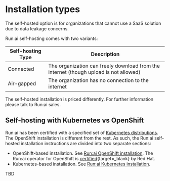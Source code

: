 
# Installation types


The self-hosted option is for organizations that cannot use a SaaS solution due to data leakage concerns.

Run:ai self-hosting comes with two variants:

| Self-hosting Type | Description | 
|-------------------|-------------|
| Connected | The organization can freely download from the internet (though upload is not allowed)    |
| Air-gapped | The organization has no connection to the internet <br> |

The self-hosted installation is priced differently. For further information please talk to Run:ai sales. 

## Self-hosting with Kubernetes vs OpenShift

Run:ai has been certified with a specified set of [Kubernetes distributions](../../saas/cluster-installation/system-requirements.md#kubernetes-distribution). The OpenShift installation is different from the rest. As such, the Run:ai self-hosted installation instructions are divided into two separate sections:

* OpenShift-based installation. See [Run:ai OpenShift installation](ocp/prerequisites.md). The Run:ai operator for OpenShift is [certified](https://catalog.redhat.com/software/operators/detail/60be3acc3308418324b5e9d8){target=_blank} by Red Hat.
* Kubernetes-based installation. See [Run:ai Kubernetes installation](k8s/prerequisites.md).

TBD



